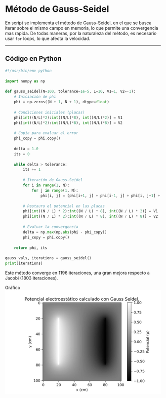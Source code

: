 # Método de Gauss-Seidel

En script se implementa el método de Gauss-Seidel, en el que se busca iterar sobre el mismo campo en memoria, lo que permite una convergencia mas rapida. De todas maneras, por la naturaleza del método, es necesario usar `for` loops, lo que afecta la velocidad.

---

## Código en Python

```python
#!/usr/bin/env python

import numpy as np

def gauss_seidel(N=100, tolerance=1e-5, L=10, V1=1, V2=-1):
    # Iniciación de phi
    phi = np.zeros((N + 1, N + 1), dtype=float)
    
    # Condiciones iniciales (placas)
    phi[int((N/L)*2):int((N/L)*8), int((N/L)*2)] = V1
    phi[int((N/L)*2):int((N/L)*8), int((N/L)*8)] = V2
    
    # Copia para evaluar el error
    phi_copy = phi.copy()
    
    delta = 1.0
    its = 0

    while delta > tolerance:
        its += 1
        
        # Iteración de Gauss-Seidel
        for i in range(1, N):
            for j in range(1, N):
                phi[i, j] = (phi[i+1, j] + phi[i-1, j] + phi[i, j+1] + phi[i, j-1]) / 4.0
        
        # Restauro el potencial en las placas
        phi[int((N / L) * 2):int((N / L) * 8), int((N / L) * 2)] = V1
        phi[int((N / L) * 2):int((N / L) * 8), int((N / L) * 8)] = V2

        # Evaluar la convergencia
        delta = np.max(np.abs(phi - phi_copy))
        phi_copy = phi.copy()

    return phi, its

gauss_vals, iterations = gauss_seidel()
print(iterations)
```

Este método converge en 1196 iteraciones, una gran mejora respecto a Jacobi (1803 iteraciones).

Gráfico
![Descripción de la imagen](Gauss.jpeg)

